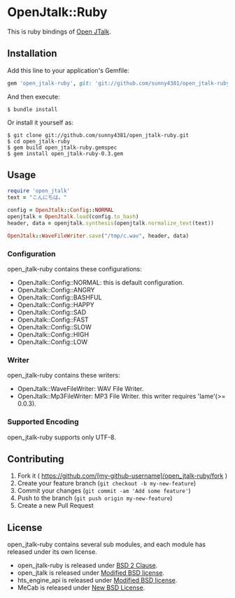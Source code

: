 OpenJtalk::Ruby
===

This is ruby bindings of [Open JTalk](http://open-jtalk.sourceforge.net).

## Installation

Add this line to your application's Gemfile:

```ruby
gem 'open_jtalk-ruby', git: 'git://github.com/sunny4381/open_jtalk-ruby.git'
```

And then execute:

    $ bundle install

Or install it yourself as:

    $ git clone git://github.com/sunny4381/open_jtalk-ruby.git
    $ cd open_jtalk-ruby
    $ gem build open_jtalk-ruby.gemspec
    $ gem install open_jtalk-ruby-0.3.gem

## Usage

```ruby
require 'open_jtalk'
text = "こんにちは。"

config = OpenJtalk::Config::NORMAL
openjtalk = OpenJtalk.load(config.to_hash)
header, data = openjtalk.synthesis(openjtalk.normalize_text(text))

OpenJtalk::WaveFileWriter.save("/tmp/c.wav", header, data)
```

### Configuration

open_jtalk-ruby contains these configurations:

* OpenJtalk::Config::NORMAL: this is default configuration.
* OpenJtalk::Config::ANGRY
* OpenJtalk::Config::BASHFUL
* OpenJtalk::Config::HAPPY
* OpenJtalk::Config::SAD
* OpenJtalk::Config::FAST
* OpenJtalk::Config::SLOW
* OpenJtalk::Config::HIGH
* OpenJtalk::Config::LOW

### Writer

open_jtalk-ruby contains these writers:

* OpenJtalk::WaveFileWriter: WAV File Writer.
* OpenJtalk::Mp3FileWriter: MP3 File Writer. this writer requires 'lame'(>= 0.0.3).

### Supported Encoding

open_jtalk-ruby supports only UTF-8.

## Contributing

1. Fork it ( https://github.com/[my-github-username]/open_jtalk-ruby/fork )
2. Create your feature branch (`git checkout -b my-new-feature`)
3. Commit your changes (`git commit -am 'Add some feature'`)
4. Push to the branch (`git push origin my-new-feature`)
5. Create a new Pull Request

## License

open_jtalk-ruby contains several sub modules, and each module has released under its own license.

* open_jtalk-ruby is released under [BSD 2 Clause](http://opensource.org/licenses/BSD-2-Clause).
* open_jtalk is released under [Modified BSD license](http://www.opensource.org/).
* hts_engine_api is released under [Modified BSD license](http://www.opensource.org/).
* MeCab is released under [New BSD License](http://opensource.org/licenses/BSD-3-Clause).
